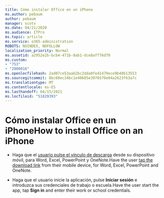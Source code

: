 ```yaml
---
title: Cómo instalar Office en un iPhone
ms.author: pebaum
author: pebaum
manager: scotv
ms.date: 04/21/2020
ms.audience: ITPro
ms.topic: article
ms.service: o365-administration
ROBOTS: NOINDEX, NOFOLLOW
localization_priority: Normal
ms.assetid: a2952e2b-bcb4-471b-8ab1-dce8aff76d70
ms.custom:
- "753"
- "2000016"
ms.openlocfilehash: 2ad07ce53aab2bc2dda0fed1479ece9b48b13553
ms.sourcegitcommit: 8bc60ec34bc1e40685e3976576e04a2623f63a7c
ms.translationtype: MT
ms.contentlocale: es-ES
ms.lasthandoff: 04/15/2021
ms.locfileid: "51829393"
---
```

# <a name="how-to-install-office-on-an-iphone"></a><span data-ttu-id="7ac36-102">Cómo instalar Office en un iPhone</span><span class="sxs-lookup"><span data-stu-id="7ac36-102">How to install Office on an iPhone</span></span>

- <span data-ttu-id="7ac36-103">Haga que el [usuario pulse el vínculo de descarga](https://support.office.com/article/9df6d10c-7281-4671-8666-6ca8e339b628?wt.mc_id=Alchemy_ClientDIA) desde su dispositivo móvil, para Word, Excel, PowerPoint y OneNote.</span><span class="sxs-lookup"><span data-stu-id="7ac36-103">Have the user [tap the download link](https://support.office.com/article/9df6d10c-7281-4671-8666-6ca8e339b628?wt.mc_id=Alchemy_ClientDIA) from their mobile device, for Word, Excel, PowerPoint and OneNote.</span></span>

- <span data-ttu-id="7ac36-104">Haga que el usuario inicie la aplicación, pulse **Iniciar sesión** e introduzca sus credenciales de trabajo o escuela.</span><span class="sxs-lookup"><span data-stu-id="7ac36-104">Have the user start the app, tap **Sign in** and enter their work or school credentials.</span></span>
